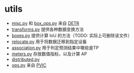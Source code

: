 # utils

- [misc.py](./misc.py) 和 [box_ops.py](./box_ops.py) 来自 [DETR](https://github.com/facebookresearch/detr/)
- [transforms.py](./transforms.py) 提供各种数据变换方法
- [boxes.py](./boxes.py) 提供计算 IoU 的方法（TODO: 实际上可删除该文件）
- [relocate.py](./relocate.py) 用于将数据迁移到指定设备
- [association.py](./association.py) 用于判定预测结果中哪些是TP
- [meters.py](./meters.py) 存放数值指标，以及计算 AP
- [distributed.py](./distributed.py)
- [ops.py](./ops.py) 来自 [PVIC](https://github.com/fredzzhang/pvic/blob/main/ops.py)
